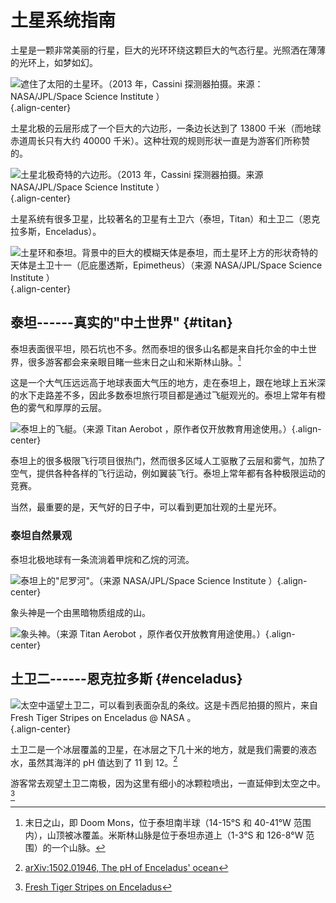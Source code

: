 土星系统指南
============

土星是一颗非常美丽的行星，巨大的光环环绕这颗巨大的气态行星。光照洒在薄薄的光环上，如梦如幻。

![遮住了太阳的土星环。（2013 年，Cassini
探测器拍摄。来源：[NASA/JPL/Space Science
Institute](http://photojournal.jpl.nasa.gov/catalog/PIA17172)
）](resources/saturnsys/PIA17172_Saturn_eclipse_mosaic_bright_crop.jpg){.align-center}

土星北极的云层形成了一个巨大的六边形，一条边长达到了 13800
千米（而地球赤道周长只有大约 40000
千米）。这种壮观的规则形状一直是为游客们所称赞的。

![土星北极奇特的六边形。（2013 年，Cassini 探测器拍摄。来源
[NASA/JPL/Space Science
Institute](http://www.nasa.gov/mission_pages/cassini/multimedia/pia14945.html)
）](resources/saturnsys/saturnsHexColor2013.jpg){.align-center}

土星系统有很多卫星，比较著名的卫星有土卫六（泰坦，Titan）和土卫二（恩克拉多斯，Enceladus）。

![土星环和泰坦。背景中的巨大的模糊天体是泰坦，而土星环上方的形状奇特的天体是土卫十一（厄庇墨透斯，Epimetheus）（来源
[NASA/JPL/Space Science
Institute](http://photojournal.jpl.nasa.gov/catalog/PIA08391)
）](resources/saturnsys/saturnRing.jpg){.align-center}

泰坦------真实的"中土世界" {#titan}
--------------------------

泰坦表面很平坦，陨石坑也不多。然而泰坦的很多山名都是来自托尔金的中土世界，很多游客都会来亲眼目睹一些末日之山和米斯林山脉。[^1]

这是一个大气压远远高于地球表面大气压的地方，走在泰坦上，跟在地球上五米深的水下走路差不多，因此多数泰坦旅行项目都是通过飞艇观光的。泰坦上常年有橙色的雾气和厚厚的云层。

![泰坦上的飞艇。（来源 [Titan
Aerobot](http://stock-space-images.com/saturnpage.html)
，原作者仅开放教育用途使用。）](resources/titan/aerobot.jpg){.align-center}

泰坦上的很多极限飞行项目很热门，然而很多区域人工驱散了云层和雾气，加热了空气，提供各种各样的飞行运动，例如翼装飞行。泰坦上常年都有各种极限运动的竞赛。

当然，最重要的是，天气好的日子中，可以看到更加壮观的土星光环。

### 泰坦自然景观

泰坦北极地球有一条流淌着甲烷和乙烷的河流。

![泰坦上的"尼罗河"。（来源 [NASA/JPL/Space Science
Institute](http://photojournal.jpl.nasa.gov/catalog/PIA16197)
）](resources/titan/titanRive.jpg){.align-center}

象头神是一个由黑暗物质组成的山。

![象头神。（来源 [Titan
Aerobot](http://stock-space-images.com/saturnpage.html)
，原作者仅开放教育用途使用。）](resources/titan/Ganesa-Titan.jpg){.align-center}

土卫二------恩克拉多斯 {#enceladus}
----------------------

![太空中遥望土卫二，可以看到表面杂乱的条纹。这是卡西尼拍摄的照片，来自
[Fresh Tiger Stripes on Enceladus @
NASA](http://solarsystem.nasa.gov/multimedia/display.cfm?Category=Planets&IM_ID=11624)
。](./resources/saturnsys/enceladusstripes_cassini.jpg){.align-center}

土卫二是一个冰层覆盖的卫星，在冰层之下几十米的地方，就是我们需要的液态水，虽然其海洋的
pH 值达到了 11 到 12。[^2]

游客常去观望土卫二南极，因为这里有细小的冰颗粒喷出，一直延伸到太空之中。[^3]

[^1]: 末日之山，即 Doom Mons，位于泰坦南半球（14-15°S 和 40-41°W
    范围内），山顶被冰覆盖。米斯林山脉是位于泰坦赤道上（1-3°S 和 126-8°W
    范围）的一个山脉。

[^2]: [arXiv:1502.01946, The pH of Enceladus\'
    ocean](http://arxiv.org/abs/1502.01946)

[^3]: [Fresh Tiger Stripes on
    Enceladus](http://solarsystem.nasa.gov/multimedia/display.cfm?Category=Planets&IM_ID=11624)
